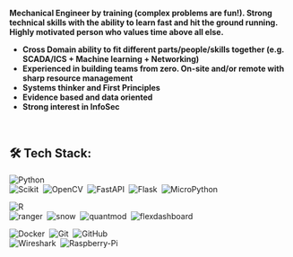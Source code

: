 <b>Mechanical Engineer by training (complex problems are fun!). Strong technical skills with the ability to learn fast and hit the ground running. Highly motivated person who values time above all else.
<ul>
  <li>Cross Domain ability to fit different parts/people/skills together (e.g. SCADA/ICS + Machine learning + Networking)</li>
  <li>Experienced in building teams from zero. On-site and/or remote with sharp resource management</li>
  <li>Systems thinker and First Principles</li>
  <li>Evidence based and data oriented</li>
  <li>Strong interest in InfoSec</li>
</ul>
</b>

<br>



## 🛠️ Tech Stack:
![Python](https://img.shields.io/badge/-Python-555?style=flat&logo=python)\
![Scikit](https://img.shields.io/badge/-ScikitLearn-555?style=flat&logo=scikit-learn)&nbsp;
![OpenCV](https://img.shields.io/badge/-OpenCV-555?style=flat&logo=opencv)&nbsp;
![FastAPI](https://img.shields.io/badge/-FastAPI-555?style=flat&logo=fastapi)&nbsp;
![Flask](https://img.shields.io/badge/-Flask-555?style=flat&logo=flask)&nbsp;
![MicroPython](https://img.shields.io/badge/-MicroPython-555?style=flat&logo=micropython)&nbsp;

![R](https://img.shields.io/badge/-R-555?style=flat&logo=R)\
![ranger](https://img.shields.io/badge/-ranger-555?style=flat)&nbsp;
![snow](https://img.shields.io/badge/-snow-555?style=flat)&nbsp;
![quantmod](https://img.shields.io/badge/-quantmod-555?style=flat)&nbsp;
![flexdashboard](https://img.shields.io/badge/-flexdashboard-555?style=flat)&nbsp;

![Docker](https://img.shields.io/badge/-Docker-555?style=flat&logo=Docker)&nbsp;
![Git](https://img.shields.io/badge/-Git-555?style=flat&logo=git)&nbsp;
![GitHub](https://img.shields.io/badge/-GitHub-555?style=flat&logo=github)\
![Wireshark](https://img.shields.io/badge/-Wireshark-555?style=flat&logo=wireshark)&nbsp;
![Raspberry-Pi](https://img.shields.io/badge/-RaspberryPi-555?style=flat&logo=raspberrypi)&nbsp;

<!-- 
Icons - https://github.com/simple-icons/simple-icons/blob/develop/slugs.md 
-->



<!--
**amirmazmi/amirmazmi** is a ✨ _special_ ✨ repository because its `README.md` (this file) appears on your GitHub profile.
- 🔭 I’m currently working on ...
- 🌱 I’m currently learning ...
- 👯 I’m looking to collaborate on ...
- 🤔 I’m looking for help with ...
- 💬 Ask me about ...
- 📫 How to reach me: ...
- 😄 Pronouns: ...
- ⚡ Fun fact: ...
-->
